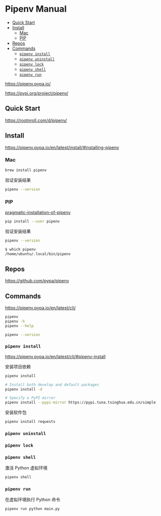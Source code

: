 <!-- omit in toc -->
# Pipenv Manual

- [Quick Start](#quick-start)
- [Install](#install)
  - [Mac](#mac)
  - [PIP](#pip)
- [Repos](#repos)
- [Commands](#commands)
  - [`pipenv install`](#pipenv-install)
  - [`pipenv uninstall`](#pipenv-uninstall)
  - [`pipenv lock`](#pipenv-lock)
  - [`pipenv shell`](#pipenv-shell)
  - [`pipenv run`](#pipenv-run)

<https://pipenv.pypa.io/>

<https://pypi.org/project/pipenv/>

## Quick Start

<https://rootnroll.com/d/pipenv/>

## Install

<https://pipenv.pypa.io/en/latest/install/#installing-pipenv>

### Mac

```bash
brew install pipenv
```

验证安装结果

```bash
pipenv --version
```

### PIP

[pragmatic-installation-of-pipenv](https://pipenv.pypa.io/en/latest/install/#pragmatic-installation-of-pipenv)

```bash
pip install --user pipenv
```

验证安装结果

```bash
pipenv --version

$ which pipenv
/home/ubuntu/.local/bin/pipenv
```

## Repos

<https://github.com/pypa/pipenv>

## Commands

<https://pipenv.pypa.io/en/latest/cli/>

```bash
pipenv
pipenv -h
pipenv --help
```

```bash
pipenv --version
```

### `pipenv install`

<https://pipenv.pypa.io/en/latest/cli/#pipenv-install>

安装项目依赖

```bash
pipenv install

# Install both develop and default packages
pipenv install -d

# Specify a PyPI mirror
pipenv install --pypi-mirror https://pypi.tuna.tsinghua.edu.cn/simple
```

安装软件包

```bash
pipenv install requests
```

### `pipenv uninstall`

### `pipenv lock`

### `pipenv shell`

激活 Python 虚拟环境

```bash
pipenv shell
```

### `pipenv run`

在虚拟环境执行 Python 命令

```bash
pipenv run python main.py
```
